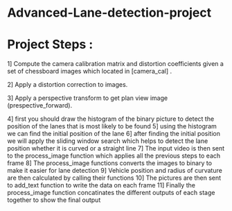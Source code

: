 # Advanced-Lane-detection-project
# Project Steps :
 1] Compute the camera calibration matrix and distortion coefficients given a set of chessboard images which located in [camera_cal] .
 
 2] Apply a distortion correction to images.  
 
 3] Apply a perspective transform to get plan view image (prespective_forward).
 
4] first you should draw the histogram of the binary picture to detect the position of the lanes that is most likely to be found
5] using the histogram we can find the initial position of the lane
6] after finding the initial position we will apply the sliding window search which helps to detect the lane position whether it is curved or a straight line 
7] The input video is then sent to the process_image function which applies all the previous steps to each frame
8] The process_image functions converts the images to binary to make it easier for lane detection
9] Vehicle position and radius of curvature are then calculated by calling their functions
10] The pictures are then sent to add_text function to write the data on each frame
11] Finally the process_image function concatinates the different outputs of each stage together to show the final output
